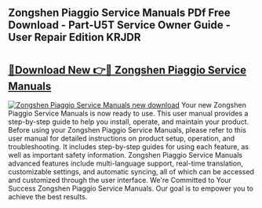 ## Zongshen Piaggio Service Manuals PDf Free Download - Part-U5T Service Owner Guide - User Repair Edition KRJDR

# <h2><a href="http://bc6724.oget.top/?id=Zongshen+Piaggio+Service+Manuals">🔗Download New 👉🔴 Zongshen Piaggio Service Manuals</a></h2>

[![Zongshen Piaggio Service Manuals new download](https://i.imgur.com/5g1atiW.png)](http://bc6724.oget.top/?id=Zongshen+Piaggio+Service+Manuals)
Your new Zongshen Piaggio Service Manuals is now ready to use. This user manual provides a step-by-step guide to help you install, operate, and maintain your product. Before using your Zongshen Piaggio Service Manuals, please refer to this user manual for detailed instructions on product setup, operation, and troubleshooting. It includes step-by-step guides for using each feature, as well as important safety information. Zongshen Piaggio Service Manuals advanced features include multi-language support, real-time translation, customizable settings, and automatic syncing, all of which can be accessed and customized through the user interface. We're Committed to Your Success Zongshen Piaggio Service Manuals. Our goal is to empower you to achieve the best results.
